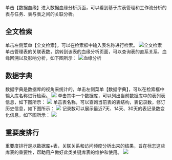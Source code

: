 单击【数据血缘】进入数据血缘分析页面，可以看到基于库表管理和工作流分析的表与任务、表与表之间的关联分析。

## 全文检索
单击左侧菜单【全文检索】，可以在检索框中输入表名称进行检索。
![全文检索](//mc.qcloudimg.com/static/img/5433e4a077a29e40aedd04da3bc71c48/image.png)
单击管理表的关联表数，跳转到该表的血缘分析页面，可以查询表的直系关系、血缘回溯以及影响分析，如下图所示：
![血缘分析](//mc.qcloudimg.com/static/img/d80347c54da756270f5daf6cad1f0c2e/image.png)
## 数据字典
数据字典是数据库的视角来统计的，单击左侧菜单【数据字典】，可以在检索框中输入库名称进行检索。
![](//mc.qcloudimg.com/static/img/9493c0057efd3c91ecb0403bd1ff613a/image.png)
单击其中一个数据库，可以列出当前数据库中的表列表信息，如下图所示：
![](//mc.qcloudimg.com/static/img/d651bd34325f15b76936d54197bf27dd/image.png)
单击表名称，可以查询当前表的表结构，表记录数，修订历史信息，如下图所示：
![](//mc.qcloudimg.com/static/img/3e73469d7392005d3e9658c942c9224b/image.png)
记录数可以展示最近7天、14天、30天的表记录数变化信息，如下图所示：
![](//mc.qcloudimg.com/static/img/4c7568349d0216f9472bda86798f13fc/image.png)
## 重要度排行
重要度排行是以数据库+表，关联关系和访问频度分析出来的结果，旨在标志这些库表的重要性，帮助用户做好此类关键库表的维护和使用。
![](//mc.qcloudimg.com/static/img/bdf4607580f2a233602a8db25c8bdec4/image.png)